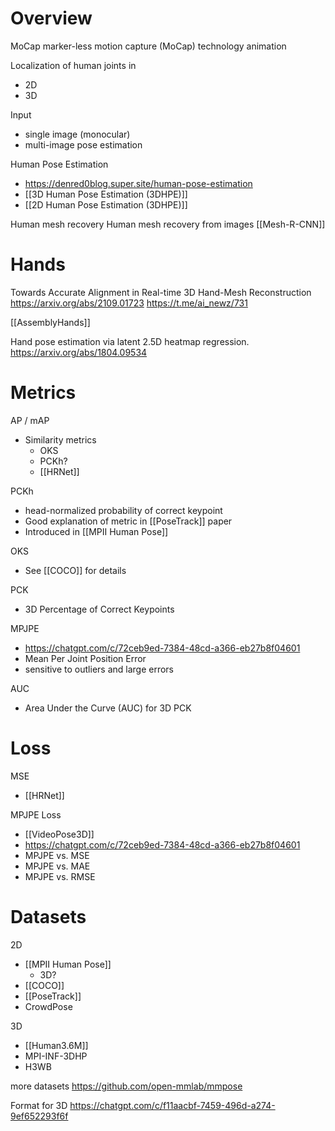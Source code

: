 
# Overview

MoCap
marker-less motion capture (MoCap) technology
animation

Localization of human joints in
- 2D
- 3D

Input
- single image (monocular) 
- multi-image pose estimation


Human Pose Estimation
- https://denred0blog.super.site/human-pose-estimation
- [[3D Human Pose Estimation (3DHPE)]]
- [[2D Human Pose Estimation (3DHPE)]]

Human mesh recovery
Human mesh recovery from images
[[Mesh-R-CNN]]

# Hands

Towards Accurate Alignment in Real-time 3D Hand-Mesh Reconstruction
https://arxiv.org/abs/2109.01723
https://t.me/ai_newz/731

[[AssemblyHands]]

Hand pose estimation via latent 2.5D heatmap regression.
https://arxiv.org/abs/1804.09534

# Metrics

AP / mAP
- Similarity metrics
	- OKS
	- PCKh?
	- [[HRNet]]

PCKh
- head-normalized probability of correct keypoint
- Good explanation of metric in [[PoseTrack]] paper
- Introduced in [[MPII Human Pose]]

OKS
- See [[COCO]] for details

PCK
- 3D Percentage of Correct Keypoints

MPJPE
- https://chatgpt.com/c/72ceb9ed-7384-48cd-a366-eb27b8f04601
- Mean Per Joint Position Error
- sensitive to outliers and large errors

AUC
- Area Under the Curve (AUC) for 3D PCK

# Loss

MSE
- [[HRNet]]

MPJPE Loss
- [[VideoPose3D]]
- https://chatgpt.com/c/72ceb9ed-7384-48cd-a366-eb27b8f04601
- MPJPE vs. MSE
- MPJPE vs. MAE
- MPJPE vs. RMSE


# Datasets

2D
- [[MPII Human Pose]]
	- 3D?
- [[COCO]]
- [[PoseTrack]]
- CrowdPose

3D
- [[Human3.6M]]
- MPI-INF-3DHP
- H3WB

more datasets
https://github.com/open-mmlab/mmpose

Format for 3D
https://chatgpt.com/c/f11aacbf-7459-496d-a274-9ef652293f6f
